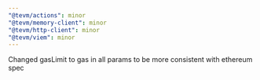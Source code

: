 ```yaml
---
"@tevm/actions": minor
"@tevm/memory-client": minor
"@tevm/http-client": minor
"@tevm/viem": minor
---
```


Changed gasLimit to gas in all params to be more consistent with ethereum spec
